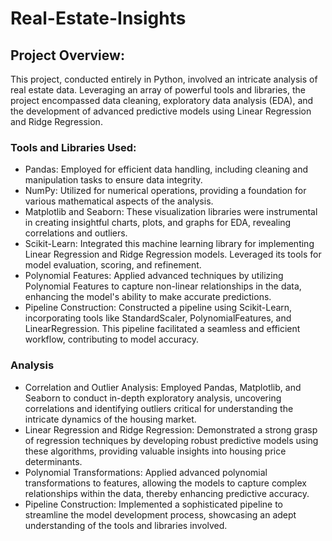 # Real-Estate-Insights

## Project Overview:

This project, conducted entirely in Python, involved an intricate analysis of real estate data. Leveraging an array of powerful tools and libraries, the project encompassed data cleaning, exploratory data analysis (EDA), and the development of advanced predictive models using Linear Regression and Ridge Regression.

### Tools and Libraries Used:

- Pandas: Employed for efficient data handling, including cleaning and manipulation tasks to ensure data integrity.
- NumPy: Utilized for numerical operations, providing a foundation for various mathematical aspects of the analysis.
- Matplotlib and Seaborn: These visualization libraries were instrumental in creating insightful charts, plots, and graphs for EDA, revealing correlations and outliers.
- Scikit-Learn: Integrated this machine learning library for implementing Linear Regression and Ridge Regression models. Leveraged its tools for model evaluation, scoring, and refinement.
- Polynomial Features: Applied advanced techniques by utilizing Polynomial Features to capture non-linear relationships in the data, enhancing the model's ability to make accurate predictions.
- Pipeline Construction: Constructed a pipeline using Scikit-Learn, incorporating tools like StandardScaler, PolynomialFeatures, and LinearRegression. This pipeline facilitated a seamless and efficient workflow, contributing to model accuracy.

### Analysis 
- Correlation and Outlier Analysis: Employed Pandas, Matplotlib, and Seaborn to conduct in-depth exploratory analysis, uncovering correlations and identifying outliers critical for understanding the intricate dynamics of the housing market.
- Linear Regression and Ridge Regression: Demonstrated a strong grasp of regression techniques by developing robust predictive models using these algorithms, providing valuable insights into housing price determinants.
- Polynomial Transformations: Applied advanced polynomial transformations to features, allowing the models to capture complex relationships within the data, thereby enhancing predictive accuracy.
- Pipeline Construction: Implemented a sophisticated pipeline to streamline the model development process, showcasing an adept understanding of the tools and libraries involved.
